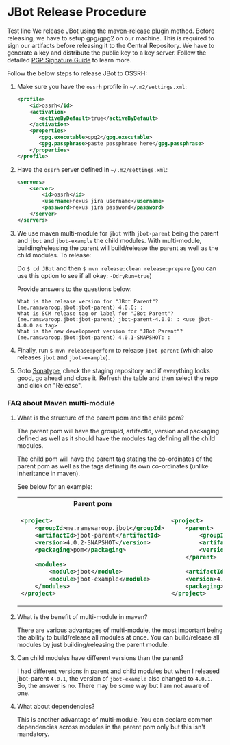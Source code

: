 # JBot Release Procedure
Test line
We release JBot using the [maven-release plugin](http://central.sonatype.org/pages/apache-maven.html) method. Before 
releasing, we have to setup gpg/gpg2 on our machine. This is required to sign our artifacts before releasing it to the
Central Repository. We have to generate a key and distribute the public key to a key server. Follow the detailed 
[PGP Signature Guide](http://central.sonatype.org/pages/working-with-pgp-signatures.html) to learn more.

Follow the below steps to release JBot to OSSRH:

1. Make sure you have the `ossrh` profile in `~/.m2/settings.xml`:
    ```xml
    <profile>
        <id>ossrh</id>
        <activation>
           <activeByDefault>true</activeByDefault>
        </activation>
        <properties>
           <gpg.executable>gpg2</gpg.executable>
           <gpg.passphrase>paste passphrase here</gpg.passphrase>
        </properties>
    </profile>
    ```

2. Have the `ossrh` server defined in `~/.m2/settings.xml`:
    ```xml
    <servers>
        <server>
            <id>ossrh</id>
            <username>nexus jira username</username>
            <password>nexus jira password</password>
        </server>
    </servers>
    ```
    
3. We use maven multi-module for `jbot` with `jbot-parent` being the parent and `jbot` and `jbot-example` the child 
modules. With multi-module, building/releasing the parent will build/release the parent as well as the child modules.
To release:

    Do `$ cd JBot` and then `$ mvn release:clean release:prepare` (you can use this option to see if all okay: `-DdryRun=true`)
    
    Provide answers to the questions below:
    ```
    What is the release version for "JBot Parent"? (me.ramswaroop.jbot:jbot-parent) 4.0.0: : 
    What is SCM release tag or label for "JBot Parent"? (me.ramswaroop.jbot:jbot-parent) jbot-parent-4.0.0: : <use jbot-4.0.0 as tag> 
    What is the new development version for "JBot Parent"? (me.ramswaroop.jbot:jbot-parent) 4.0.1-SNAPSHOT: : 
    ```

4. Finally, run `$ mvn release:perform` to release `jbot-parent` (which also releases `jbot` and `jbot-example`).

5. Goto [Sonatype](https://oss.sonatype.org/index.html#stagingRepositories), check the staging repository and if 
everything looks good, go ahead and close it. Refresh the table and then select the repo and click on "Release".

### FAQ about Maven multi-module

1. What is the structure of the parent pom and the child pom?
    
    The parent pom will have the groupId, artifactId, version and packaging defined as well as it should have the 
    modules tag defining all the child modules.
    
    The child pom will have the parent tag stating the co-ordinates of the parent pom as well as the tags defining its
    own co-ordinates (unlike inheritance in maven).
    
    See below for an example:

    <table>
    <tr>
    <th> Parent pom </th>
    <th> Child pom </th>
    </tr>
    <tr>
    <td>
    
    ```xml
    <project>
        <groupId>me.ramswaroop.jbot</groupId>
        <artifactId>jbot-parent</artifactId>
        <version>4.0.2-SNAPSHOT</version>
        <packaging>pom</packaging>
        
        <modules>
            <module>jbot</module>
            <module>jbot-example</module>
        </modules>
    </project>
    ```
    
    </td>
    <td>
    
    ```xml
    <project>
        <parent>
            <groupId>me.ramswaroop.jbot</groupId>
            <artifactId>jbot-parent</artifactId>
            <version>4.0.2-SNAPSHOT</version>
        </parent>
        
        <artifactId>jbot</artifactId>
        <version>4.0.2-SNAPSHOT</version>
        <packaging>jar</packaging>
    </project>
    ```
    </td>
    </tr>
    </table>
    
2. What is the benefit of multi-module in maven?
    
    There are various advantages of multi-module, the most important being the ability to build/release all modules at
    once. You can build/release all modules by just building/releasing the parent module.
    
3. Can child modules have different versions than the parent?

    I had different versions in parent and child modules but when I released jbot-parent `4.0.1`, the version of
    `jbot-example` also changed to `4.0.1`. So, the answer is no. There may be some way but I am not aware of one.
    
4. What about dependencies?

    This is another advantage of multi-module. You can declare common dependencies across modules in the parent pom 
    only but this isn't mandatory.
